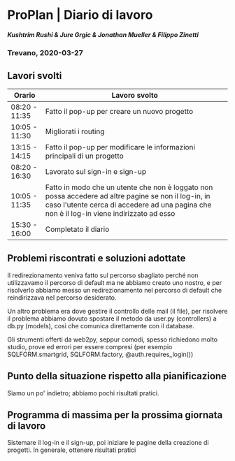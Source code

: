 # ProPlan | Diario di lavoro
##### Kushtrim Rushi & Jure Grgic & Jonathan Mueller & Filippo Zinetti
### Trevano, 2020-03-27

## Lavori svolti

| Orario        | Lavoro svolto |
|---------------|---------------|
| 08:20 - 11:35 | Fatto il pop-up per creare un nuovo progetto |
| 10:05 - 11:30 | Migliorati i routing |
| 13:15 - 14:15 | Fatto il pop-up per modificare le informazioni principali di un progetto |
| 08:20 - 16:30 | Lavorato sul sign-in e sign-up |
| 10:05 - 11:35 | Fatto in modo che un utente che non è loggato non possa accedere ad altre pagine se non il log-in, in caso l'utente cerca di accedere ad una pagina che non è il log-in viene indirizzato ad esso |
| 15:30 - 16:00 | Completato il diario |


##  Problemi riscontrati e soluzioni adottate

Il redirezionamento veniva fatto sul percorso sbagliato perché non utilizzavamo il percorso di default ma ne abbiamo creato uno nostro, e per risolverlo abbiamo messo un redirezionamento nel percorso di default che reindirizzava nel percorso desiderato.

Un altro problema era dove gestire il controllo delle mail (il file), per risolvere il problema abbiamo dovuto spostare il metodo da user.py (controllers) a db.py (models), così che comunica direttamente con il database.

Gli strumenti offerti da web2py, seppur comodi, spesso richiedono molto studio, prove ed errori per essere compresi (per esempio SQLFORM.smartgrid, SQLFORM.factory, \@auth.requires_login())


##  Punto della situazione rispetto alla pianificazione

Siamo un po' indietro; abbiamo pochi risultati pratici.

## Programma di massima per la prossima giornata di lavoro

Sistemare il log-in e il sign-up, poi iniziare le pagine della creazione di progetti. In generale, ottenere risultati pratici
